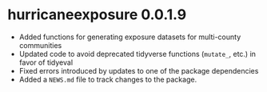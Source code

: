 # hurricaneexposure 0.0.1.9

* Added functions for generating exposure datasets for multi-county 
communities
* Updated code to avoid deprecated tidyverse functions (`mutate_`, etc.) in 
favor of tidyeval
* Fixed errors introduced by updates to one of the package dependencies
* Added a `NEWS.md` file to track changes to the package.

